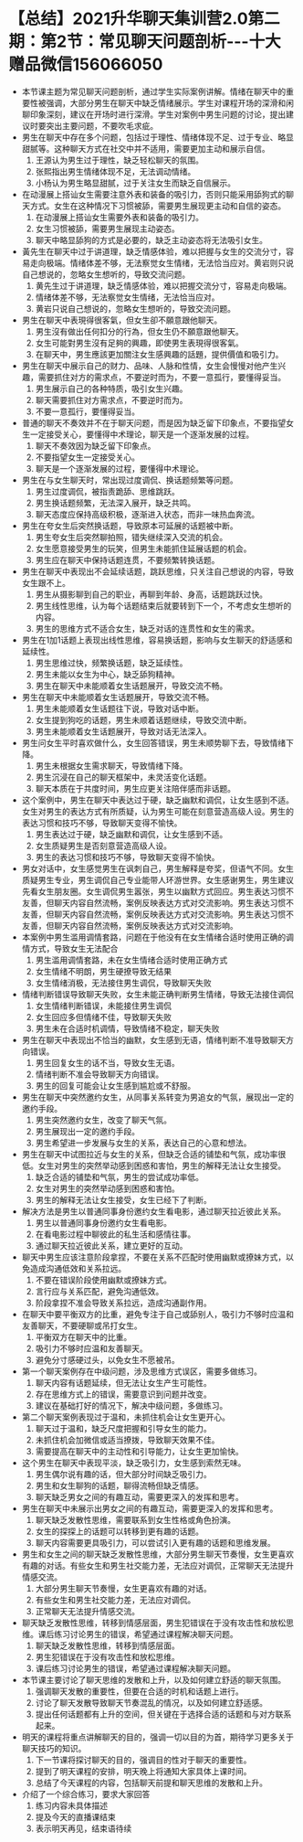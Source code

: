 # 【总结】2021升华聊天集训营2.0第二期：第2节：常见聊天问题剖析---十大赠品微信156066050

-   本节课主题为常见聊天问题剖析，通过学生实际案例讲解。情绪在聊天中的重要性被强调，大部分男生在聊天中缺乏情绪展示。学生对课程开场的深滑和闲聊印象深刻，建议在开场时进行深滑。学生对案例中男生问题的讨论，提出建议时要突出主要问题，不要吹毛求疵。
-   男生在聊天中存在多个问题，包括过于理性、情绪体现不足、过于专业、略显甜腻等。这种聊天方式在社交中并不适用，需要更加主动和展示自信。
    1.  王源认为男生过于理性，缺乏轻松聊天的氛围。
    2.  张熙指出男生情绪体现不足，无法调动情绪。
    3.  小杨认为男生略显甜腻，过于关注女生而缺乏自信展示。
-   在动漫展上搭讪女生需要注意外表和装备的吸引力，否则只能采用舔狗式的聊天方式。女生在这种情况下习惯被舔，需要男生展现更主动和自信的姿态。
    1.  在动漫展上搭讪女生需要外表和装备的吸引力。
    2.  女生习惯被舔，需要男生展现主动姿态。
    3.  聊天中略显舔狗的方式是必要的，缺乏主动姿态将无法吸引女生。
-   黃先生在聊天中过于讲道理，缺乏情感体验，难以把握与女生的交流分寸，容易走向极端。情绪体差不够，无法察觉女生情绪，无法恰当应对。黄岩则只说自己想说的，忽略女生想听的，导致交流问题。
    1.  黄先生过于讲道理，缺乏情感体验，难以把握交流分寸，容易走向极端。
    2.  情绪体差不够，无法察觉女生情绪，无法恰当应对。
    3.  黄岩只说自己想说的，忽略女生想听的，导致交流问题。
-   男生在聊天中表現得很客氣，但女生卻不願意跟他聊天。
    1.  男生沒有做出任何扣分的行為，但女生仍不願意跟他聊天。
    2.  女生可能對男生沒有足夠的興趣，即使男生表現得很客氣。
    3.  在聊天中，男生應該更加關注女生感興趣的話題，提供價值和吸引力。
-   男生在聊天中展示自己的财力、品味、人脉和性情，女生会慢慢对他产生兴趣，需要抓住对方的需求点，不要逆时而为，不要一意孤行，要懂得妥当。
    1.  男生展示自己的各种特质，吸引女生兴趣。
    2.  聊天需要抓住对方需求点，不要逆时而为。
    3.  不要一意孤行，要懂得妥当。
-   普通的聊天不奏效并不在于聊天问题，而是因为缺乏留下印象点，不要指望女生一定接受关心，要懂得中术理论，聊天是一个逐渐发展的过程。
    1.  聊天不奏效因为缺乏留下印象点。
    2.  不要指望女生一定接受关心。
    3.  聊天是一个逐渐发展的过程，要懂得中术理论。
-   男生在与女生聊天时，常出现过度调侃、换话题频繁等问题。
    1.  男生过度调侃，被指责跪舔、思维跳跃。
    2.  男生换话题频繁，无法深入展开，缺乏共鸣。
    3.  聊天态度应保持高级积极，逐渐进入状态，而非一味热血奔流。
-   男生在夸女生后突然换话题，导致原本可延展的话题被中断。
    1.  男生夸女生后突然聊拍照，错失继续深入交流的机会。
    2.  女生愿意接受男生的玩笑，但男生未能抓住延展话题的机会。
    3.  男生应在聊天中保持话题连贯，不要频繁转换话题。
-   男生在聊天中表现出不会延续话题，跳跃思维，只关注自己想说的内容，导致女生跟不上。
    1.  男生从摄影聊到自己的职业，再聊到年龄、身高，话题跳跃过快。
    2.  男生线性思维，认为每个话题结束后就要转到下一个，不考虑女生想听的内容。
    3.  男生的思维方式不适合女生，缺乏对话的连贯性和女生的需求。
-   男生在1加1话题上表现出线性思维，容易换话题，影响与女生聊天的舒适感和延续性。
    1.  男生思维过快，频繁换话题，缺乏延续性。
    2.  男生未能以女生为中心，缺乏舔狗精神。
    3.  男生在聊天中未能顺着女生话题展开，导致交流不畅。
-   男生在聊天中未能顺着女生话题展开，导致交流不畅。
    1.  男生未能顺着女生话题往下说，导致对话中断。
    2.  女生提到狗吃的话题，男生未顺着话题继续，导致交流中断。
    3.  男生未能顺着女生话题展开，导致对话无法深入。
-   男生问女生平时喜欢做什么，女生回答错误，男生未顺势聊下去，导致情绪下降。
    1.  男生未根据女生需求聊天，导致情绪下降。
    2.  男生沉浸在自己的聊天框架中，未灵活变化话题。
    3.  聊天本质在于共度时间，男生应更关注陪伴感而非话题。
-   这个案例中，男生在聊天中表达过于硬，缺乏幽默和调侃，让女生感到不适。女生对男生的表达方式有所质疑，认为男生可能在刻意营造高级人设。男生的表达习惯和技巧不够，导致聊天变得不愉快。
    1.  男生表达过于硬，缺乏幽默和调侃，让女生感到不适。
    2.  女生质疑男生是否刻意营造高级人设。
    3.  男生的表达习惯和技巧不够，导致聊天变得不愉快。
-   男女对话中，女生感觉男生在讽刺自己，男生解释是夸奖，但语气不同。女生质疑男生专业，男生调侃自己专业能带人环游世界。女生感谢男生，男生建议先看女生朋友圈。女生调侃男生嚣张，男生以幽默方式回应。男生表达习惯不友善，但聊天内容自然流畅，案例反映表达方式对交流影响。男生表达习惯不友善，但聊天内容自然流畅，案例反映表达方式对交流影响。男生表达习惯不友善，但聊天内容自然流畅，案例反映表达方式对交流影响。
-   本案例中男生滥用调情套路，问题在于他没有在女生情绪合适时使用正确的调情方式，导致女生无法配合
    1.  男生滥用调情套路，未在女生情绪合适时使用正确方式
    2.  女生情绪不明朗，男生硬撩导致无结果
    3.  女生情绪消极，无法接住男生调侃，导致聊天失败
-   情绪判断错误导致聊天失败，女生未能正确判断男生情绪，导致无法接住调侃
    1.  女生情绪判断错误，未能接住男生调侃
    2.  女生回应多但情绪不佳，导致聊天失败
    3.  男生未在合适时机调情，导致情绪不稳定，聊天失败
-   男生在聊天中表现出不恰当的幽默，女生感到无语，情绪判断不准导致聊天方向错误。
    1.  男生回复女生的话不当，导致女生无语。
    2.  情绪判断不准会导致聊天方向错误。
    3.  男生的回复可能会让女生感到尴尬或不舒服。
-   男生在聊天中突然邀约女生，从同事关系转变为男追女的气氛，展现出一定的邀约手段。
    1.  男生突然邀约女生，改变了聊天气氛。
    2.  男生展现出一定的邀约手段。
    3.  男生希望进一步发展与女生的关系，表达自己的心意和想法。
-   男生在聊天中试图拉近与女生的关系，但缺乏合适的铺垫和气氛，成功率很低。女生对男生的突然举动感到困惑和害怕，男生的解释无法让女生接受。
    1.  缺乏合适的铺垫和气氛，男生的尝试成功率低。
    2.  女生对男生的突然举动感到困惑和害怕。
    3.  男生的解释无法让女生接受，女生已经下了判断。
-   解决方法是男生以普通同事身份邀约女生看电影，通过聊天拉近彼此关系。
    1.  男生以普通同事身份邀约女生看电影。
    2.  在看电影过程中聊彼此的私生活和感情往事。
    3.  通过聊天拉近彼此关系，建立更好的互动。
-   聊天中男生应该注意阶段拿捏，不要在关系不匹配时使用幽默或撩妹方式，以免造成沟通低效和关系拉远。
    1.  不要在错误阶段使用幽默或撩妹方式。
    2.  言行应与关系匹配，避免沟通低效。
    3.  阶段拿捏不准会导致关系拉远，造成沟通副作用。
-   在聊天中要平衡双方的比重，避免专注于自己或舔别人，吸引力不够时应温和友善聊天，不要硬聊或吊打女生。
    1.  平衡双方在聊天中的比重。
    2.  吸引力不够时应温和友善聊天。
    3.  避免分寸感硬过头，以免女生不愿被吊。
-   第一个聊天案例存在中级问题，涉及思维方式误区，需要多做练习。
    1.  聊天内容有话题延续，但无法让女生产生可能性。
    2.  存在思维方式上的错误，需要意识到问题并改变。
    3.  建议在基础打好的情况下，解决中级问题，多做练习。
-   第二个聊天案例表现过于温和，未抓住机会让女生更开心。
    1.  聊天过于温和，缺乏尺度把握和引导女生的能力。
    2.  未抓住机会加微信或适当撩拨，导致聊天效果不佳。
    3.  需要提高在聊天中的主动性和引导能力，让女生更加愉快。
-   这个男生在聊天中表现平淡，缺乏吸引力，女生感到索然无味。
    1.  男生偶尔说有趣的话，但大部分时间缺乏吸引力。
    2.  男生和女生聊狗的话题，聊得流畅但缺乏情感。
    3.  聊天缺乏男女之间的有趣互动，需要更深入的发挥和思考。
-   男生在聊天中未展示出男女之间的有趣互动，需要更深入的发挥和思考。
    1.  聊天缺乏发散性思维，需要联系到女生性格或角色扮演。
    2.  女生的探探上的话题可以转移到更有趣的话题。
    3.  聊天内容需要更具吸引力，可以尝试引入更有趣的话题和思维发展。
-   男生和女生之间的聊天缺乏发散性思维，大部分男生聊天节奏慢，女生更喜欢有趣的对话。有些女生和男生社交能力差，无法应对调侃，正常聊天无法提升情感交流。
    1.  大部分男生聊天节奏慢，女生更喜欢有趣的对话。
    2.  有些女生和男生社交能力差，无法应对调侃。
    3.  正常聊天无法提升情感交流。
-   聊天缺乏发散性思维，转移到情感层面，男生犯错误在于没有攻击性和放松思维。课后练习讨论男生的错误，希望通过课程解决聊天问题。
    1.  聊天缺乏发散性思维，转移到情感层面。
    2.  男生犯错误在于没有攻击性和放松思维。
    3.  课后练习讨论男生的错误，希望通过课程解决聊天问题。
-   本节课主要讨论了聊天思维的发散和上升，以及如何建立舒适的聊天氛围。
    1.  强调聊天发散的重要性，但要在合适的时机和话题上进行。
    2.  讨论了聊天发散导致聊天节奏混乱的情况，以及如何建立舒适感。
    3.  提出任何话题都有上升的空间，但关键在于选择合适的话题和与对方联系起来。
-   明天的课程将重点讲解聊天的目的，强调一切以目的为首，期待学习更多关于聊天技巧的知识。
    1.  下一节课将探讨聊天的目的，强调目的性对于聊天的重要性。
    2.  提到了明天课程的安排，明天晚上将通知大家具体上课时间。
    3.  总结了今天课程的内容，包括聊天前提和聊天思维的发散和上升。
-   介绍了一个综合练习，要求大家回答
    1.  练习内容未具体描述
    2.  提及今天的直播课结束
    3.  表示明天再见，结束语待续